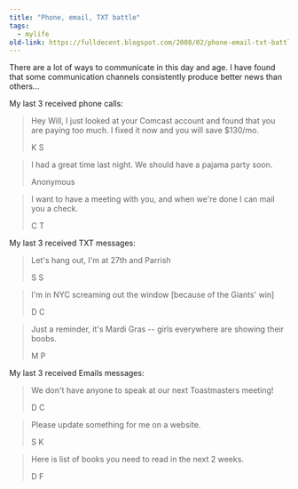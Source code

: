 ```yaml
---
title: "Phone, email, TXT battle"
tags: 
  - mylife	
old-link: https://fulldecent.blogspot.com/2008/02/phone-email-txt-battle.html
---
```


There are a lot of ways to communicate in this day and age. I have found that some communication channels consistently produce better news than others...

My last 3 received phone calls:

> Hey Will, I just looked at your Comcast account and found that you are paying too much. I fixed it now and you will save $130/mo.
>
> K S

> I had a great time last night. We should have a pajama party soon.
>
> Anonymous

> I want to have a meeting with you, and when we're done I can mail you a check.
>
> C T

My last 3 received TXT messages:

> Let's hang out, I'm at 27th and Parrish
>
> S S

> I'm in NYC screaming out the window [because of the Giants' win]
>
> D C

> Just a reminder, it's Mardi Gras -- girls everywhere are showing their boobs.
>
> M P

My last 3 received Emails messages:

> We don't have anyone to speak at our next Toastmasters meeting!
>
> D C

> Please update something for me on a website.
>
> S K

> Here is list of books you need to read in the next 2 weeks.
>
> D F
